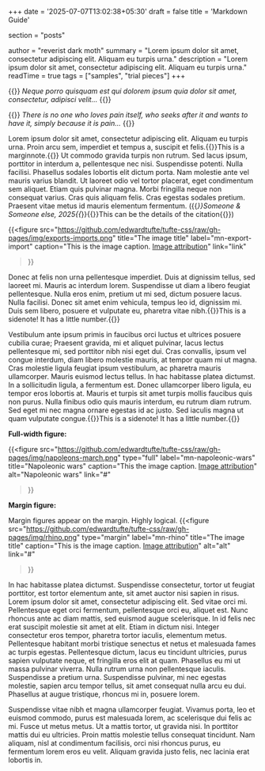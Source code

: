 +++
date = '2025-07-07T13:02:38+05:30'
draft = false
title = 'Markdown Guide'

section = "posts"

author = "reverist dark moth"
summary = "Lorem ipsum dolor sit amet, consectetur adipiscing elit. Aliquam eu turpis urna."
description = "Lorem ipsum dolor sit amet, consectetur adipiscing elit. Aliquam eu turpis urna."
readTime = true
tags = ["samples", "trial pieces"]
+++

{{<epigraph author="Anonymous" cite="Some book or article">}}
*Neque porro quisquam est qui dolorem ipsum quia dolor sit amet,
consectetur, adipisci velit...*
{{</epigraph>}}

{{<epigraph author="Anonymous" cite="Some book or article">}}
*There is no one who loves pain itself, who seeks after it and wants to
have it, simply because it is pain...*
{{</epigraph>}}



Lorem ipsum dolor sit amet, consectetur adipiscing elit. Aliquam eu
turpis urna. Proin arcu sem, imperdiet et tempus a, suscipit et
felis.{{<marginnote>}}This is a marginnote.{{</marginnote>}} Ut
commodo gravida turpis non rutrum. Sed lacus ipsum, porttitor in
interdum a, pellentesque nec nisi. Suspendisse potenti. Nulla
facilisi. Phasellus sodales lobortis elit dictum porta. Nam molestie
ante vel mauris varius blandit. Ut laoreet odio vel tortor placerat,
eget condimentum sem aliquet. Etiam quis pulvinar magna. Morbi
fringilla neque non consequat varius. Cras quis aliquam felis. Cras
egestas sodales pretium. Praesent vitae metus id mauris elementum
fermentum. ({{<cite>}}Someone & Someone else,
2025{{</cite>}}{{<marginnote>}}This can be the details of the
citation{{</marginnote>}})


{{<figure
  src="https://github.com/edwardtufte/tufte-css/raw/gh-pages/img/exports-imports.png"
  title="The image title"
  label="mn-export-import"
  caption="This is the image caption. [Image attribution](#)"
  link="link"
>}}

Donec at felis non urna pellentesque imperdiet. Duis at dignissim
tellus, sed laoreet mi. Mauris ac interdum lorem. Suspendisse ut diam
a libero feugiat pellentesque. Nulla eros enim, pretium ut mi sed,
dictum posuere lacus. Nulla facilisi. Donec sit amet enim vehicula,
tempus leo id, dignissim mi. Duis sem libero, posuere et vulputate eu,
pharetra vitae nibh.{{<sidenote>}}This is a sidenote! It has
a little number.{{</sidenote>}}

Vestibulum ante ipsum primis in faucibus orci luctus et ultrices
posuere cubilia curae; Praesent gravida, mi et aliquet pulvinar, lacus
lectus pellentesque mi, sed porttitor nibh nisi eget dui. Cras
convallis, ipsum vel congue interdum, diam libero molestie mauris, at
tempor quam mi ut magna. Cras molestie ligula feugiat ipsum
vestibulum, ac pharetra mauris ullamcorper. Mauris euismod lectus
tellus. In hac habitasse platea dictumst. In a sollicitudin ligula, a
fermentum est. Donec ullamcorper libero ligula, eu tempor eros
lobortis at. Mauris et turpis sit amet turpis mollis faucibus quis non
purus. Nulla finibus odio quis mauris interdum, eu rutrum diam
rutrum. Sed eget mi nec magna ornare egestas id ac justo. Sed iaculis
magna ut quam vulputate congue.{{<sidenote>}}This is a sidenote! It has
a little number.{{</sidenote>}}


**Full-width figure:**

{{<figure
  src="https://github.com/edwardtufte/tufte-css/raw/gh-pages/img/napoleons-march.png"
  type="full"
  label="mn-napoleonic-wars"
  title="Napoleonic wars"
  caption="This the image caption. [Image attribution](#)"
  alt="Napoleonic wars"
  link="#"
>}}

**Margin figure:**

Margin figures appear on the margin. Highly logical.
{{<figure
  src="https://github.com/edwardtufte/tufte-css/raw/gh-pages/img/rhino.png"
  type="margin"
  label="mn-rhino"
  title="The image title"
  caption="This is the image caption. [Image attribution](https://edwardtufte.github.io/tufte-css)"
  alt="alt"
  link="#"
>}}

In hac habitasse platea dictumst. Suspendisse consectetur, tortor ut
feugiat porttitor, est tortor elementum ante, sit amet auctor nisi
sapien in risus. Lorem ipsum dolor sit amet, consectetur adipiscing
elit. Sed vitae orci mi. Pellentesque eget orci fermentum,
pellentesque orci eu, aliquet est. Nunc rhoncus ante ac diam mattis,
sed euismod augue scelerisque. In id felis nec erat suscipit molestie
sit amet at elit. Etiam in dictum nisi. Integer consectetur eros
tempor, pharetra tortor iaculis, elementum metus. Pellentesque
habitant morbi tristique senectus et netus et malesuada fames ac
turpis egestas. Pellentesque dictum, lacus eu tincidunt ultricies,
purus sapien vulputate neque, et fringilla eros elit at
quam. Phasellus eu mi ut massa pulvinar viverra. Nulla rutrum urna non
pellentesque iaculis. Suspendisse a pretium urna. Suspendisse
pulvinar, mi nec egestas molestie, sapien arcu tempor tellus, sit amet
consequat nulla arcu eu dui. Phasellus at augue tristique, rhoncus mi
in, posuere lorem.

Suspendisse vitae nibh et magna ullamcorper feugiat. Vivamus porta,
leo et euismod commodo, purus est malesuada lorem, ac scelerisque dui
felis ac mi. Fusce ut metus metus. Ut a mattis tortor, ut gravida
nisi. In porttitor mattis dui eu ultricies. Proin mattis molestie
tellus consequat tincidunt. Nam aliquam, nisl at condimentum
facilisis, orci nisi rhoncus purus, eu fermentum lorem eros eu
velit. Aliquam gravida justo felis, nec lacinia erat lobortis in.
